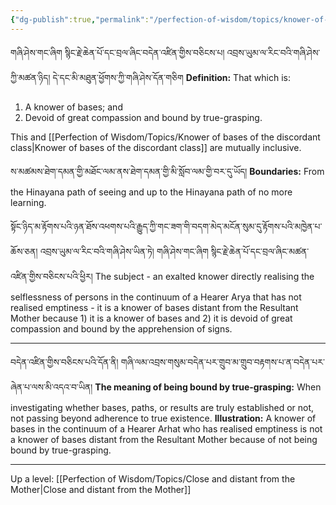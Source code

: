 ```yaml
---
{"dg-publish":true,"permalink":"/perfection-of-wisdom/topics/knower-of-bases-distant-from-the-resultant-mother/"}
---
```


གཞི་ཤེས་གང་ཞིག སྙིང་རྗེ་ཆེན་པོ་དང་བྲལ་ཞིང་བདེན་འཛིན་གྱིས་བཅིངས་པ། འབྲས་ཡུམ་ལ་རིང་བའི་གཞི་ཤེས་ཀྱི་མཚན་ཉིད། 
དེ་དང་མི་མཐུན་ཕྱོགས་ཀྱི་གཞི་ཤེས་དོན་གཅིག
**Definition:** That which is:
1. A knower of bases; and
2. Devoid of great compassion and bound by true-grasping.

This and [[Perfection of Wisdom/Topics/Knower of bases of the discordant class\|Knower of bases of the discordant class]] are mutually inclusive.

ས་མཚམས་ཐེག་དམན་གྱི་མཐོང་ལམ་ནས་ཐེག་དམན་གྱི་མི་སློབ་ལམ་གྱི་བར་དུ་ཡོད།
**Boundaries:** From the Hinayana path of seeing and up to the Hinayana path of no more learning.

སྟོང་ཉིད་མ་རྟོགས་པའི་ཉན་ཐོས་འཕགས་པའི་རྒྱུད་ཀྱི་གང་ཟག་གི་བདག་མེད་མངོན་སུམ་དུ་རྟོགས་པའི་མཁྱེན་པ་ཆོས་ཅན། 
འབྲས་ཡུམ་ལ་རིང་བའི་གཞི་ཤེས་ཡིན་ཏེ། གཞི་ཤེས་གང་ཞིག སྙིང་རྗེ་ཆེན་པོ་དང་བྲལ་ཞིང་མཚན་འཛིན་གྱིས་བཅིངས་པའི་ཕྱིར།
The subject - an exalted knower directly realising the selflessness of persons in the continuum of a Hearer Arya that has not realised emptiness - it is a knower of bases distant from the Resultant Mother because 1) it is a knower of bases and 2) it is devoid of great compassion and bound by the apprehension of signs.

---
བདེན་འཛིན་གྱིས་བཅིངས་པའི་དོན་ནི། གཞི་ལམ་འབྲས་གསུམ་བདེན་པར་གྲུབ་མ་གྲུབ་བརྟགས་པ་ན་བདེན་པར་ཞེན་པ་ལས་མི་འདའ་བ་ཡིན།
**The meaning of being bound by true-grasping:** When investigating whether bases, paths, or results are truly established or not, not passing beyond adherence to true existence.
**Illustration:** A knower of bases in the continuum of a Hearer Arhat who has realised emptiness is not a knower of bases distant from the Resultant Mother because of not being bound by true-grasping.

---
Up a level: [[Perfection of Wisdom/Topics/Close and distant from the Mother\|Close and distant from the Mother]]
